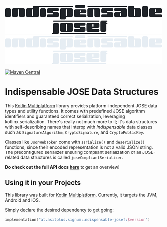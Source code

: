 ![indispensable-josef](assets/josef-dark-large.png#only-light) ![indispensable-josef](assets/josef-light-large.png#only-dark)

[![Maven Central](https://img.shields.io/maven-central/v/at.asitplus.signum/indispensable-josef?label=maven-central)](https://mvnrepository.com/artifact/at.asitplus.signum.indispensable-josef/)

# Indispensable JOSE Data Structures

This [Kotlin Multiplatform](https://kotlinlang.org/docs/multiplatform.html) library provides platform-independent JOSE data
types and utility functions. It comes with predefined JOSE algorithm identifiers and guaranteed correct
serialization, leveraging kotlinx.serialization.
There's really not much more to it; it's data structures with self-describing names that interop with
_Indispensable_ data classes such as `SignatureAlgorithm`, `CryptoSignature`,  and `CryptoPublicKey`.

Classes like `JsonWebToken` come with `serialize()` and `deserialize()` functions, since their encoded representation is not a valid JSON string.
The preconfigured serializer ensuring compliant serialization of all JOSE-related data structures is called `joseCompliantSerializer`.

**Do check out the full API docs [here](https://a-sit-plus.github.io/signum/indispensable-josef/index.html)** to get an overview!

## Using it in your Projects

This library was built for [Kotlin Multiplatform](https://kotlinlang.org/docs/multiplatform.html). Currently, it targets
the JVM, Android and iOS.

Simply declare the desired dependency to get going:

```kotlin 
implementation("at.asitplus.signum:indispensable-josef:$version")
```
